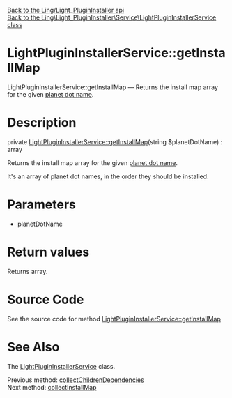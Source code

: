 [Back to the Ling/Light_PluginInstaller api](https://github.com/lingtalfi/Light_PluginInstaller/blob/master/doc/api/Ling/Light_PluginInstaller.md)<br>
[Back to the Ling\Light_PluginInstaller\Service\LightPluginInstallerService class](https://github.com/lingtalfi/Light_PluginInstaller/blob/master/doc/api/Ling/Light_PluginInstaller/Service/LightPluginInstallerService.md)


LightPluginInstallerService::getInstallMap
================



LightPluginInstallerService::getInstallMap — Returns the install map array for the given [planet dot name](https://github.com/karayabin/universe-snapshot#the-planet-dot-name).




Description
================


private [LightPluginInstallerService::getInstallMap](https://github.com/lingtalfi/Light_PluginInstaller/blob/master/doc/api/Ling/Light_PluginInstaller/Service/LightPluginInstallerService/getInstallMap.md)(string $planetDotName) : array




Returns the install map array for the given [planet dot name](https://github.com/karayabin/universe-snapshot#the-planet-dot-name).

It's an array of planet dot names, in the order they should be installed.




Parameters
================


- planetDotName

    


Return values
================

Returns array.








Source Code
===========
See the source code for method [LightPluginInstallerService::getInstallMap](https://github.com/lingtalfi/Light_PluginInstaller/blob/master/Service/LightPluginInstallerService.php#L588-L594)


See Also
================

The [LightPluginInstallerService](https://github.com/lingtalfi/Light_PluginInstaller/blob/master/doc/api/Ling/Light_PluginInstaller/Service/LightPluginInstallerService.md) class.

Previous method: [collectChildrenDependencies](https://github.com/lingtalfi/Light_PluginInstaller/blob/master/doc/api/Ling/Light_PluginInstaller/Service/LightPluginInstallerService/collectChildrenDependencies.md)<br>Next method: [collectInstallMap](https://github.com/lingtalfi/Light_PluginInstaller/blob/master/doc/api/Ling/Light_PluginInstaller/Service/LightPluginInstallerService/collectInstallMap.md)<br>

